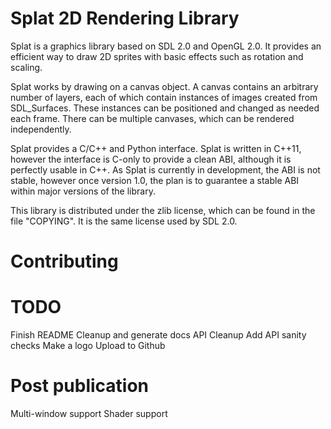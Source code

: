 Splat 2D Rendering Library
====
Splat is a graphics library based on SDL 2.0 and OpenGL 2.0.  It provides an
efficient way to draw 2D sprites with basic effects such as rotation and
scaling.

Splat works by drawing on a canvas object.  A canvas contains an arbitrary
number of layers, each of which contain instances of images created from
SDL_Surfaces.  These instances can be positioned and changed as needed each
frame.  There can be multiple canvases, which can be rendered independently.

Splat provides a C/C++ and Python interface.  Splat is written in C++11,
however the interface is C-only to provide a clean ABI, although it is
perfectly usable in C++.  As Splat is currently in development, the ABI is not
stable, however once version 1.0, the plan is to guarantee a stable ABI within
major versions of the library.

This library is distributed under the zlib license, which can be found in the
file "COPYING".  It is the same license used by SDL 2.0.

Contributing
============



TODO
====
Finish README
Cleanup and generate docs
API Cleanup
Add API sanity checks
Make a logo
Upload to Github

Post publication
================
Multi-window support
Shader support

